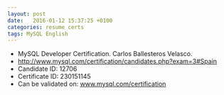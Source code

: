 ```yaml
---
layout: post
date:   2016-01-12 15:37:25 +0100
categories: resume certs
tags: MySQL English
---
```


* MySQL Developer Certification. Carlos Ballesteros Velasco.
* http://www.mysql.com/certification/candidates.php?exam=3#Spain
* Candidate ID: 12706
* Certificate ID: 230151145
* Can be validated on: www.mysql.com/certification
